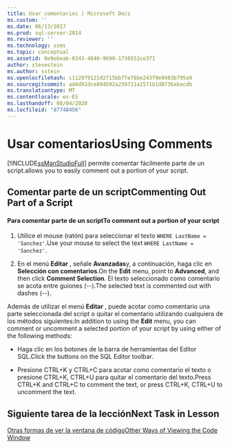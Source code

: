 ```yaml
---
title: Usar comentarios | Microsoft Docs
ms.custom: ''
ms.date: 06/13/2017
ms.prod: sql-server-2014
ms.reviewer: ''
ms.technology: ssms
ms.topic: conceptual
ms.assetid: 0e9e6eab-0343-4840-9690-1736552ce371
author: stevestein
ms.author: sstein
ms.openlocfilehash: c112979121d2715bb7fe76be243f9e9403b795a9
ms.sourcegitcommit: ad4d92dce894592a259721a1571b1d8736abacdb
ms.translationtype: MT
ms.contentlocale: es-ES
ms.lasthandoff: 08/04/2020
ms.locfileid: "87748456"
---
```

# <a name="using-comments"></a><span data-ttu-id="8aba5-102">Usar comentarios</span><span class="sxs-lookup"><span data-stu-id="8aba5-102">Using Comments</span></span>
  [!INCLUDE[ssManStudioFull](../../includes/ssmanstudiofull-md.md)] <span data-ttu-id="8aba5-103">permite comentar fácilmente parte de un script.</span><span class="sxs-lookup"><span data-stu-id="8aba5-103">allows you to easily comment out a portion of your script.</span></span>  
  
## <a name="commenting-out-part-of-a-script"></a><span data-ttu-id="8aba5-104">Comentar parte de un script</span><span class="sxs-lookup"><span data-stu-id="8aba5-104">Commenting Out Part of a Script</span></span>  
  
#### <a name="to-comment-out-a-portion-of-your-script"></a><span data-ttu-id="8aba5-105">Para comentar parte de un script</span><span class="sxs-lookup"><span data-stu-id="8aba5-105">To comment out a portion of your script</span></span>  
  
1.  <span data-ttu-id="8aba5-106">Utilice el mouse (ratón) para seleccionar el texto `WHERE LastName = 'Sanchez'`.</span><span class="sxs-lookup"><span data-stu-id="8aba5-106">Use your mouse to select the text `WHERE LastName = 'Sanchez'`.</span></span>  
  
2.  <span data-ttu-id="8aba5-107">En el menú **Editar** , señale **Avanzadas**y, a continuación, haga clic en **Selección con comentarios**.</span><span class="sxs-lookup"><span data-stu-id="8aba5-107">On the **Edit** menu, point to **Advanced**, and then click **Comment Selection**.</span></span> <span data-ttu-id="8aba5-108">El texto seleccionado como comentario se acota entre guiones (--).</span><span class="sxs-lookup"><span data-stu-id="8aba5-108">The selected text is commented out with dashes (--).</span></span>  
  
 <span data-ttu-id="8aba5-109">Además de utilizar el menú **Editar** , puede acotar como comentario una parte seleccionada del script o quitar el comentario utilizando cualquiera de los métodos siguientes:</span><span class="sxs-lookup"><span data-stu-id="8aba5-109">In addition to using the **Edit** menu, you can comment or uncomment a selected portion of your script by using either of the following methods:</span></span>  
  
-   <span data-ttu-id="8aba5-110">Haga clic en los botones de la barra de herramientas del Editor SQL.</span><span class="sxs-lookup"><span data-stu-id="8aba5-110">Click the buttons on the SQL Editor toolbar.</span></span>  
  
-   <span data-ttu-id="8aba5-111">Presione CTRL+K y CTRL+C para acotar como comentario el texto o presione CTRL+K, CTRL+U para quitar el comentario del texto.</span><span class="sxs-lookup"><span data-stu-id="8aba5-111">Press CTRL+K and CTRL+C to comment the text, or press CTRL+K, CTRL+U to uncomment the text.</span></span>  
  
## <a name="next-task-in-lesson"></a><span data-ttu-id="8aba5-112">Siguiente tarea de la lección</span><span class="sxs-lookup"><span data-stu-id="8aba5-112">Next Task in Lesson</span></span>  
 [<span data-ttu-id="8aba5-113">Otras formas de ver la ventana de código</span><span class="sxs-lookup"><span data-stu-id="8aba5-113">Other Ways of Viewing the Code Window</span></span>](lesson-2-5-other-ways-of-viewing-the-code-window.md)  
  
  
